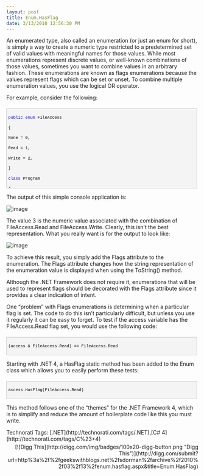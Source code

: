 ```yaml
---
layout: post
title: Enum.HasFlag
date: 3/13/2010 12:56:30 PM
---
```


An enumerated type, also called an enumeration (or just an enum for short), is simply a way to create a numeric type restricted to a predetermined set of valid values with meaningful names for those values. While most enumerations represent discrete values, or well-known combinations of those values, sometimes you want to combine values in an arbitrary fashion. These enumerations are known as flags enumerations because the values represent flags which can be set or unset. To combine multiple enumeration values, you use the logical OR operator. 

For example, consider the following:
  <div style="border-bottom: silver 1px solid; text-align: left; border-left: silver 1px solid; padding-bottom: 4px; line-height: 12pt; background-color: #f4f4f4; margin: 20px 0px 10px; padding-left: 4px; width: 97.5%; padding-right: 4px; font-family: 'Courier New', courier, monospace; direction: ltr; height: 248px; max-height: 200px; font-size: 8pt; overflow: auto; border-top: silver 1px solid; cursor: text; border-right: silver 1px solid; padding-top: 4px" id="codeSnippetWrapper">   <div style="border-bottom-style: none; text-align: left; padding-bottom: 0px; line-height: 12pt; border-right-style: none; background-color: #f4f4f4; padding-left: 0px; width: 100%; padding-right: 0px; font-family: 'Courier New', courier, monospace; direction: ltr; border-top-style: none; color: black; font-size: 8pt; border-left-style: none; overflow: visible; padding-top: 0px" id="codeSnippet">     

<span style="color: #0000ff">public</span> <span style="color: #0000ff">enum</span> FileAccess

{

   None = 0,

   Read = 1,

   Write = 2,

}

<span style="color: #0000ff">class</span> Program

{

    <span style="color: #0000ff">static</span> <span style="color: #0000ff">void</span> Main(<span style="color: #0000ff">string</span>[] args)

    {

        FileAccess access = FileAccess.Read | FileAccess.Write;

        Console.WriteLine(access);

    }

}

</div>
</div>



The output of this simple console application is:

![image](http://gwb.blob.core.windows.net/sdorman/WindowsLiveWriter/Enum.HasFlag_B5F0/image_3.png "image") 

The value 3 is the numeric value associated with the combination of FileAccess.Read and FileAccess.Write. Clearly, this isn’t the best representation. What you really want is for the output to look like:

![image](http://gwb.blob.core.windows.net/sdorman/WindowsLiveWriter/Enum.HasFlag_B5F0/image_6.png "image") 

To achieve this result, you simply add the Flags attribute to the enumeration. The Flags attribute changes how the string representation of the enumeration value is displayed when using the ToString() method.

Although the .NET Framework does not require it, enumerations that will be used to represent flags should be decorated with the Flags attribute since it provides a clear indication of intent.

One “problem” with Flags enumerations is determining when a particular flag is set. The code to do this isn’t particularly difficult, but unless you use it regularly it can be easy to forget. To test if the access variable has the FileAccess.Read flag set, you would use the following code:


<div style="border-bottom: silver 1px solid; text-align: left; border-left: silver 1px solid; padding-bottom: 4px; line-height: 12pt; background-color: #f4f4f4; margin: 20px 0px 10px; padding-left: 4px; width: 97.5%; padding-right: 4px; font-family: 'Courier New', courier, monospace; direction: ltr; max-height: 200px; font-size: 8pt; overflow: auto; border-top: silver 1px solid; cursor: text; border-right: silver 1px solid; padding-top: 4px" id="codeSnippetWrapper">
  <div style="border-bottom-style: none; text-align: left; padding-bottom: 0px; line-height: 12pt; border-right-style: none; background-color: #f4f4f4; padding-left: 0px; width: 100%; padding-right: 0px; font-family: 'Courier New', courier, monospace; direction: ltr; border-top-style: none; color: black; font-size: 8pt; border-left-style: none; overflow: visible; padding-top: 0px" id="codeSnippet">
    

(access & FileAccess.Read) == FileAccess.Read

</div>
</div>



Starting with .NET 4, a HasFlag static method has been added to the Enum class which allows you to easily perform these tests:


<div style="border-bottom: silver 1px solid; text-align: left; border-left: silver 1px solid; padding-bottom: 4px; line-height: 12pt; background-color: #f4f4f4; margin: 20px 0px 10px; padding-left: 4px; width: 97.5%; padding-right: 4px; font-family: 'Courier New', courier, monospace; direction: ltr; max-height: 200px; font-size: 8pt; overflow: auto; border-top: silver 1px solid; cursor: text; border-right: silver 1px solid; padding-top: 4px" id="codeSnippetWrapper">
  <div style="border-bottom-style: none; text-align: left; padding-bottom: 0px; line-height: 12pt; border-right-style: none; background-color: #f4f4f4; padding-left: 0px; width: 100%; padding-right: 0px; font-family: 'Courier New', courier, monospace; direction: ltr; border-top-style: none; color: black; font-size: 8pt; border-left-style: none; overflow: visible; padding-top: 0px" id="codeSnippet">
    

access.HasFlag(FileAccess.Read)

</div>
</div>



This method follows one of the “themes” for the .NET Framework 4, which is to simplify and reduce the amount of boilerplate code like this you must write.

<div style="padding-bottom: 0px; margin: 0px; padding-left: 0px; padding-right: 0px; display: inline; float: none; padding-top: 0px" id="scid:0767317B-992E-4b12-91E0-4F059A8CECA8:acda117d-6501-48a3-b817-c2cb779e0e8e" class="wlWriterSmartContent">Technorati Tags: [.NET](http://technorati.com/tags/.NET),[C# 4](http://technorati.com/tags/C%23+4)</div><div class="wlWriterHeaderFooter" style="text-align:right; margin:0px; padding:4px 0px 4px 0px;">[![Digg This](http://digg.com/img/badges/100x20-digg-button.png "Digg This")](http://digg.com/submit?url=http%3a%2f%2fgeekswithblogs.net%2fsdorman%2farchive%2f2010%2f03%2f13%2fenum.hasflag.aspx&title=Enum.HasFlag)</div>
